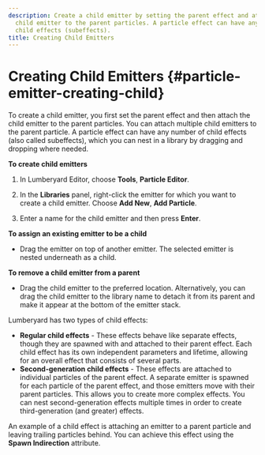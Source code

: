 ```yaml
---
description: Create a child emitter by setting the parent effect and attaching the
  child emitter to the parent particles. A particle effect can have any number of
  child effects (subeffects).
title: Creating Child Emitters
---
```

# Creating Child Emitters {#particle-emitter-creating-child}

To create a child emitter, you first set the parent effect and then attach the child emitter to the parent particles\. You can attach multiple child emitters to the parent particle\. A particle effect can have any number of child effects \(also called subeffects\), which you can nest in a library by dragging and dropping where needed\.

**To create child emitters**

1. In Lumberyard Editor, choose **Tools**, **Particle Editor**\.

1. In the **Libraries** panel, right\-click the emitter for which you want to create a child emitter\. Choose **Add New**, **Add Particle**\.

1. Enter a name for the child emitter and then press **Enter**\.

**To assign an existing emitter to be a child**
+ Drag the emitter on top of another emitter\. The selected emitter is nested underneath as a child\. 

**To remove a child emitter from a parent**
+ Drag the child emitter to the preferred location\. Alternatively, you can drag the child emitter to the library name to detach it from its parent and make it appear at the bottom of the emitter stack\.

Lumberyard has two types of child effects:
+ **Regular child effects** - These effects behave like separate effects, though they are spawned with and attached to their parent effect\. Each child effect has its own independent parameters and lifetime, allowing for an overall effect that consists of several parts\.
+ **Second\-generation child effects** - These effects are attached to individual particles of the parent effect\. A separate emitter is spawned for each particle of the parent effect, and those emitters move with their parent particles\. This allows you to create more complex effects\. You can nest second\-generation effects multiple times in order to create third\-generation \(and greater\) effects\.

An example of a child effect is attaching an emitter to a parent particle and leaving trailing particles behind\. You can achieve this effect using the **Spawn Indirection** attribute\.
